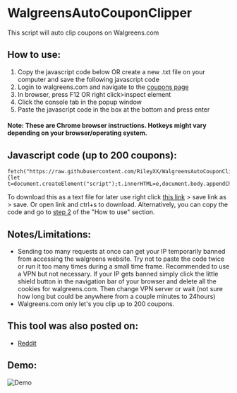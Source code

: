 # WalgreensAutoCouponClipper
This script will auto clip coupons on Walgreens.com

## How to use:

1. Copy the javascript code below OR create a new .txt file on your computer and save the following javascript code
2. Login to walgreens.com and navigate to the [coupons page](https://www.walgreens.com/offers/offers.jsp/)
3. In browser, press F12 OR right click>inspect element
4. Click the console tab in the popup window
5. Paste the javascript code in the box at the bottom and press enter
#### Note: These are Chrome browser instructions. Hotkeys might vary depending on your browser/operating system.

## Javascript code (up to 200 coupons):
    fetch("https://raw.githubusercontent.com/RileyXX/WalgreensAutoCouponClipper/main/WalgreensAutoCouponClipper.js").then((e=>e.text())).then((e=>{let t=document.createElement("script");t.innerHTML=e,document.body.appendChild(t)})).catch((e=>console.error(e)));
To download this as a text file for later use right click [this link](https://raw.githubusercontent.com/RileyXX/WalgreensAutoCouponClipper/main/WalgreensAutoCouponClipper.txt) > save link as > save. Or open link and ctrl+s to download. Alternatively, you can copy the code and go to [step 2](https://github.com/RileyXX/WalgreensAutoCouponClipper/blob/main/README.md#how-to-use) of the "How to use" section.

## Notes/Limitations:

* Sending too many requests at once can get your IP temporarily banned from accessing the walgreens website. Try not to paste the code twice or run it too many times during a small time frame. Recommended to use a VPN but not necessary. If your IP gets banned simply click the little shield button in the navigation bar of your browser and delete all the cookies for walgreens.com. Then change VPN server or wait (not sure how long but could be anywhere from a couple minutes to 24hours)
* Walgreens.com only let's you clip up to 200 coupons.


## This tool was also posted on:
* [Reddit](https://www.reddit.com/r/meijer/comments/108iftd/auto_clip_all_coupons_script_for_meijercom_with/)

## Demo:
![Demo](https://i.imgur.com/mRXpnj1.gif)
